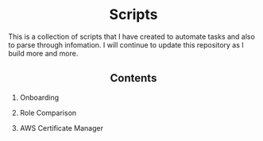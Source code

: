 <h1 align="center">Scripts</h1> 

<p>This is a collection of scripts that I have created to automate tasks and also to parse through infomation. I will continue to update this repository as I build more and more.</p>

<h2 align="center">Contents</h2>

1. Onboarding 

2. Role Comparison 

3. AWS Certificate Manager


